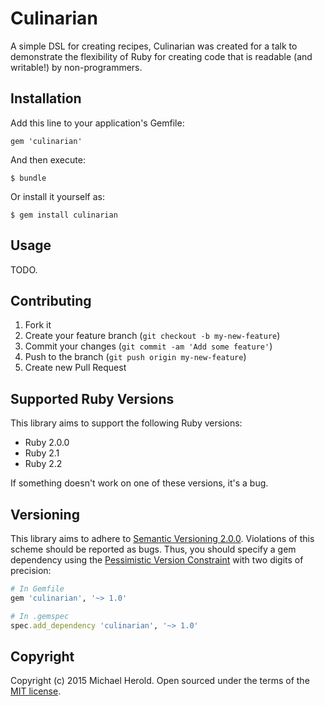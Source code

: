 # Culinarian

A simple DSL for creating recipes, Culinarian was created for a talk to
demonstrate the flexibility of Ruby for creating code that is readable (and
writable!) by non-programmers.

## Installation

Add this line to your application's Gemfile:

    gem 'culinarian'

And then execute:

    $ bundle

Or install it yourself as:

    $ gem install culinarian

## Usage

TODO.

## Contributing

1. Fork it
2. Create your feature branch (`git checkout -b my-new-feature`)
3. Commit your changes (`git commit -am 'Add some feature'`)
4. Push to the branch (`git push origin my-new-feature`)
5. Create new Pull Request

## Supported Ruby Versions

This library aims to support the following Ruby versions:

* Ruby 2.0.0
* Ruby 2.1
* Ruby 2.2

If something doesn't work on one of these versions, it's a bug.

## Versioning

This library aims to adhere to [Semantic Versioning 2.0.0][semver]. Violations of this scheme
should be reported as bugs. Thus, you should specify a gem dependency using the
[Pessimistic Version Constraint][pessimistic] with two digits of precision:

```ruby
# In Gemfile
gem 'culinarian', '~> 1.0'

# In .gemspec
spec.add_dependency 'culinarian', '~> 1.0'
```

[pessimistic]: http://guides.rubygems.org/#page74
[semver]: http://semver.org

## Copyright

Copyright (c) 2015 Michael Herold. Open sourced under the terms of the
[MIT license][license].

[license]: http://opensource.org/licenses/MIT
